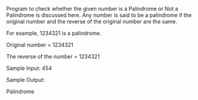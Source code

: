 Program to check whether the given number is a Palindrome or  Not a Palindrome is discussed here. Any number is said to be a palindrome if the original number and the reverse of the original number are the same.

For example, 1234321 is a palindrome.

Original number = 1234321

The reverse of the number = 1234321

Sample Input:
454

Sample Output:

Palindrome

